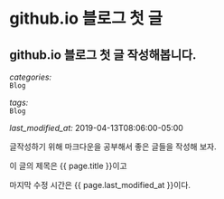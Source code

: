 **github.io 블로그  첫 글**
=======================

github.io 블로그 첫 글 작성해봅니다.
----------------------------------------

*categories:*    
```Blog```

*tags:*    
```Blog```

*last_modified_at:* 2019-04-13T08:06:00-05:00

글작성하기 위해 마크다운을 공부해서 
좋은 글들을 작성해 보자.

이 글의 제목은 {{ page.title }}이고

마지막 수정 시간은 {{ page.last_modified_at }}이다.

